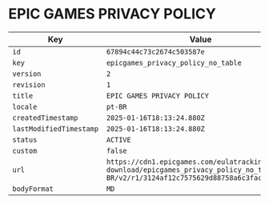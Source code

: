 # EPIC GAMES PRIVACY POLICY

| Key | Value |
| --- | ----- |
| `id` | `67894c44c73c2674c503587e` |
| `key` | `epicgames_privacy_policy_no_table` |
| `version` | `2` |
| `revision` | `1` |
| `title` | `EPIC GAMES PRIVACY POLICY` |
| `locale` | `pt-BR` |
| `createdTimestamp` | `2025-01-16T18:13:24.880Z` |
| `lastModifiedTimestamp` | `2025-01-16T18:13:24.880Z` |
| `status` | `ACTIVE` |
| `custom` | `false` |
| `url` | `https://cdn1.epicgames.com/eulatracking-download/epicgames_privacy_policy_no_table/pt-BR/v2/r1/3124af12c7575629d88758a6c3fac8e0.pdf` |
| `bodyFormat` | `MD` |
